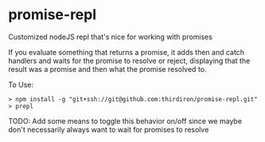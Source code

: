 # promise-repl
Customized nodeJS repl that's nice for working with promises

If you evaluate something that returns a promise, it
adds then and catch handlers and waits for the promise to resolve or
reject, displaying that the result was a promise and then what the
promise resolved to.

To Use:


```
> npm install -g "git+ssh://git@github.com:thirdiron/promise-repl.git"
> prepl
```

TODO: Add some means to toggle this behavior on/off since we maybe don't
necessarily always want to wait for promises to resolve


